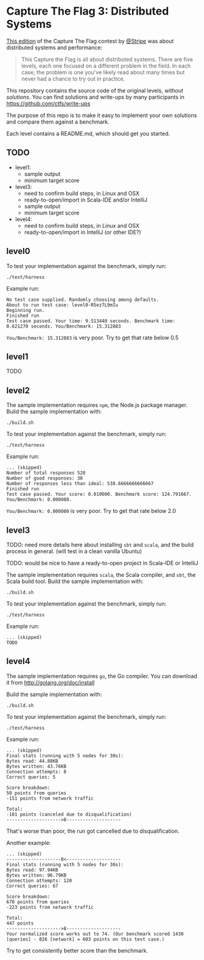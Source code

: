 Capture The Flag 3: Distributed Systems
=======================================

[This edition](https://stripe-ctf.com/about) of the Capture The Flag contest by [@Stripe](https://twitter.com/stripe)
was about distributed systems and performance:

> This Capture the Flag is all about distributed systems.
> There are five levels, each one focused on a different problem
> in the field. In each case, the problem is one you've likely
> read about many times but never had a chance to try out in practice.

This repository contains the source code of the original levels,
*without solutions*. You can find solutions and write-ups by
many participants in https://github.com/ctfs/write-ups

The purpose of this repo is to make it easy to implement your
own solutions and compare them against a benchmark.

Each level contains a README.md, which should get you started.

TODO
----
- level1:
    - sample output
    - minimum target score
- level3:
    - need to confirm build steps, in Linux and OSX
    - ready-to-open/import in Scala-IDE and/or IntelliJ
    - sample output
    - minimum target score
- level4:
    - need to confirm build steps, in Linux and OSX
    - ready-to-open/import in IntelliJ (or other IDE?)

level0
------
To test your implementation against the benchmark, simply run:

    ./test/harness

Example run:

```
No test case supplied. Randomly choosing among defaults.
About to run test case: level0-R5ez7L9mIu
Beginning run.
Finished run
Test case passed. Your time: 9.513440 seconds. Benchmark time: 0.621270 seconds. You/Benchmark: 15.312883
```

`You/Benchmark: 15.312883` is very poor.
Try to get that rate below 0.5


level1
------
TODO


level2
------
The sample implementation requires `npm`, the Node.js package manager.
Build the sample implementation with:

    ./build.sh

To test your implementation against the benchmark, simply run:

    ./test/harness

Example run:

```
... (skipped)
Number of total responses 528
Number of good responses: 30
Number of responses less than ideal: 538.6666666666667
Finished run
Test case passed. Your score: 0.010000. Benchmark score: 124.791667. You/Benchmark: 0.000080.
```

`You/Benchmark: 0.000080` is very poor.
Try to get that rate below 2.0


level3
------
TODO: need more details here about installing `sbt` and `scala`,
and the build process in general.
(will test in a clean vanilla Ubuntu)

TODO: would be nice to have a ready-to-open project in Scala-IDE or IntelliJ

The sample implementation requires `scala`, the Scala compiler,
and `sbt`, the Scala build tool.
Build the sample implementation with:

    ./build.sh

To test your implementation against the benchmark, simply run:

    ./test/harness

Example run:

```
... (skipped)
TODO
```


level4
------
The sample implementation requires `go`, the Go compiler.
You can download it from http://golang.org/doc/install

Build the sample implementation with:

    ./build.sh

To test your implementation against the benchmark, simply run:

    ./test/harness

Example run:

```
... (skipped)
Final stats (running with 5 nodes for 30s):
Bytes read: 44.88KB
Bytes written: 43.76KB
Connection attempts: 8
Correct queries: 5

Score breakdown:
50 points from queries
-151 points from network traffic

Total:
-101 points (canceled due to disqualification)
-------------------->8--------------------
```
That's worse than poor, the run got cancelled due to disqualification.

Another example:

```
... (skipped)
--------------------8<--------------------
Final stats (running with 5 nodes for 30s):
Bytes read: 97.94KB
Bytes written: 96.79KB
Connection attempts: 120
Correct queries: 67

Score breakdown:
670 points from queries
-223 points from network traffic

Total:
447 points
-------------------->8--------------------
Your normalized score works out to 74. (Our benchmark scored 1430 [queries] - 826 [network] = 603 points on this test case.)
```

Try to get consistently better score than the benchmark.
